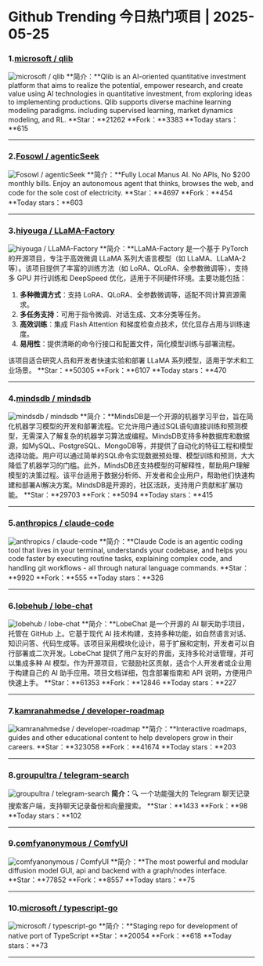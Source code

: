 # Github Trending 今日热门项目 | 2025-05-25
### 1.[microsoft / qlib](https://github.com/microsoft/qlib)

![microsoft / qlib](https://opengraph.githubassets.com/0aad0e6b5b41ccfd2e19371d1ee8351abb7974dca99143d47e0a8615be53d83b/microsoft/qlib)
**简介：**Qlib is an AI-oriented quantitative investment platform that aims to realize the potential, empower research, and create value using AI technologies in quantitative investment, from exploring ideas to implementing productions. Qlib supports diverse machine learning modeling paradigms. including supervised learning, market dynamics modeling, and RL.
**Star：**21262
**Fork：**3383
**Today stars：**615

---

### 2.[Fosowl / agenticSeek](https://github.com/Fosowl/agenticSeek)

![Fosowl / agenticSeek](https://opengraph.githubassets.com/83dc90841e13568b7144ad03c3d816c34b8a6ccf4ed2310467f7e38f249f5dd5/Fosowl/agenticSeek)
**简介：**Fully Local Manus AI. No APIs, No $200 monthly bills. Enjoy an autonomous agent that thinks, browses the web, and code for the sole cost of electricity.
**Star：**4697
**Fork：**454
**Today stars：**603

---

### 3.[hiyouga / LLaMA-Factory](https://github.com/hiyouga/LLaMA-Factory)

![hiyouga / LLaMA-Factory](https://repository-images.githubusercontent.com/646410686/ccb14d87-7454-4e82-a85c-f1f63a3c1ccb)
**简介：**LLaMA-Factory 是一个基于 PyTorch 的开源项目，专注于高效微调 LLaMA 系列大语言模型（如 LLaMA、LLaMA-2 等）。该项目提供了丰富的训练方法（如 LoRA、QLoRA、全参数微调等），支持多 GPU 并行训练和 DeepSpeed 优化，适用于不同硬件环境。主要功能包括：  

1. **多种微调方式**：支持 LoRA、QLoRA、全参数微调等，适配不同计算资源需求。  
2. **多任务支持**：可用于指令微调、对话生成、文本分类等任务。  
3. **高效训练**：集成 Flash Attention 和梯度检查点技术，优化显存占用与训练速度。  
4. **易用性**：提供清晰的命令行接口和配置文件，简化模型训练与部署流程。  

该项目适合研究人员和开发者快速实验和部署 LLaMA 系列模型，适用于学术和工业场景。
**Star：**50305
**Fork：**6107
**Today stars：**470

---

### 4.[mindsdb / mindsdb](https://github.com/mindsdb/mindsdb)

![mindsdb / mindsdb](https://opengraph.githubassets.com/2d7219ef300f3a748027e1266bc6f45ef167e85a6790d8b1e990d4a7d263ec2f/mindsdb/mindsdb)
**简介：**MindsDB是一个开源的机器学习平台，旨在简化机器学习模型的开发和部署流程。它允许用户通过SQL语句直接训练和预测模型，无需深入了解复杂的机器学习算法或编程。MindsDB支持多种数据库和数据源，如MySQL、PostgreSQL、MongoDB等，并提供了自动化的特征工程和模型选择功能。用户可以通过简单的SQL命令实现数据预处理、模型训练和预测，大大降低了机器学习的门槛。此外，MindsDB还支持模型的可解释性，帮助用户理解模型的决策过程。该平台适用于数据分析师、开发者和企业用户，帮助他们快速构建和部署AI解决方案。MindsDB是开源的，社区活跃，支持用户贡献和扩展功能。
**Star：**29703
**Fork：**5094
**Today stars：**415

---

### 5.[anthropics / claude-code](https://github.com/anthropics/claude-code)

![anthropics / claude-code](https://opengraph.githubassets.com/78bfc65d8ea875184045b59ecf07444ae0f4a873f9d0d8fa964ea4e739b279c9/anthropics/claude-code)
**简介：**Claude Code is an agentic coding tool that lives in your terminal, understands your codebase, and helps you code faster by executing routine tasks, explaining complex code, and handling git workflows - all through natural language commands.
**Star：**9920
**Fork：**555
**Today stars：**326

---

### 6.[lobehub / lobe-chat](https://github.com/lobehub/lobe-chat)

![lobehub / lobe-chat](https://repository-images.githubusercontent.com/643445235/cced8e33-35f1-40fe-a1d6-8c6b29fbfc84)
**简介：**LobeChat 是一个开源的 AI 聊天助手项目，托管在 GitHub 上。它基于现代 AI 技术构建，支持多种功能，如自然语言对话、知识问答、代码生成等。该项目采用模块化设计，易于扩展和定制，开发者可以自行部署或二次开发。LobeChat 提供了用户友好的界面，支持多轮对话管理，并可以集成多种 AI 模型。作为开源项目，它鼓励社区贡献，适合个人开发者或企业用于构建自己的 AI 助手应用。项目文档详细，包含部署指南和 API 说明，方便用户快速上手。
**Star：**61353
**Fork：**12846
**Today stars：**227

---

### 7.[kamranahmedse / developer-roadmap](https://github.com/kamranahmedse/developer-roadmap)

![kamranahmedse / developer-roadmap](https://repository-images.githubusercontent.com/85077558/903a43a1-8332-42bf-af26-e4f055b3ae69)
**简介：**Interactive roadmaps, guides and other educational content to help developers grow in their careers.
**Star：**323058
**Fork：**41674
**Today stars：**203

---

### 8.[groupultra / telegram-search](https://github.com/groupultra/telegram-search)

![groupultra / telegram-search](https://opengraph.githubassets.com/16c4d46575774b819b49631b6dabfe5527e905634b202522b77a85f635b3b17d/groupultra/telegram-search)
**简介：**🔍 一个功能强大的 Telegram 聊天记录搜索客户端，支持聊天记录备份和向量搜索。
**Star：**1433
**Fork：**98
**Today stars：**102

---

### 9.[comfyanonymous / ComfyUI](https://github.com/comfyanonymous/ComfyUI)

![comfyanonymous / ComfyUI](https://repository-images.githubusercontent.com/589831718/974ecfce-09f7-4199-8bed-1449497d778d)
**简介：**The most powerful and modular diffusion model GUI, api and backend with a graph/nodes interface.
**Star：**77852
**Fork：**8557
**Today stars：**75

---

### 10.[microsoft / typescript-go](https://github.com/microsoft/typescript-go)

![microsoft / typescript-go](https://opengraph.githubassets.com/5d593af7403acca941ad33972de6c048c5fd70bdcdf85957af266b75c89562c1/microsoft/typescript-go)
**简介：**Staging repo for development of native port of TypeScript
**Star：**20054
**Fork：**618
**Today stars：**73

---

